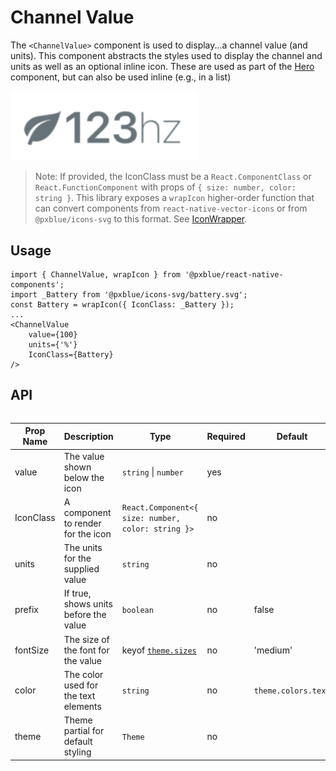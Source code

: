 # Channel Value

The `<ChannelValue>` component is used to display...a channel value (and units). This component abstracts the styles used to display the channel and units as well as an optional inline icon. These are used as part of the [Hero](./Hero.md) component, but can also be used inline (e.g., in a list)

<img width="300" alt="Channel Value component" src="./images/channelValue.png">

> Note: If provided, the IconClass must be a `React.ComponentClass` or `React.FunctionComponent` with props of `{ size: number, color: string }`. This library exposes a `wrapIcon` higher-order function that can convert components from `react-native-vector-icons` or from `@pxblue/icons-svg` to this format. See [IconWrapper](./IconWrapper.md).

## Usage

```tsx
import { ChannelValue, wrapIcon } from '@pxblue/react-native-components';
import _Battery from '@pxblue/icons-svg/battery.svg';
const Battery = wrapIcon({ IconClass: _Battery });
...
<ChannelValue
    value={100}
    units={'%'}
    IconClass={Battery}
/>
```

## API

<div style="overflow: auto">

| Prop Name | Description                           | Type                                                 | Required | Default             |
| --------- | ------------------------------------- | ---------------------------------------------------- | -------- | ------------------- |
| value     | The value shown below the icon        | `string` \| `number`                                 | yes      |                     |
| IconClass | A component to render for the icon    | `React.Component<{ size: number, color: string }>`   | no       |                     |
| units     | The units for the supplied value      | `string`                                             | no       |                     |
| prefix    | If true, shows units before the value | `boolean`                                            | no       | false               |
| fontSize  | The size of the font for the value    | keyof [`theme.sizes`](./Theme.md)                    | no       | 'medium'            |
| color     | The color used for the text elements  | `string`                                             | no       | `theme.colors.text` |
| theme     | Theme partial for default styling     | `Theme`                                              | no       |                     |

</div>
